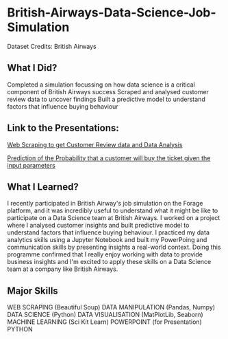 # British-Airways-Data-Science-Job-Simulation

Dataset Credits: British Airways

## What I Did?
Completed a simulation focussing on how data science is a critical component of British Airways success
Scraped and analysed customer review data to uncover findings
Built a predictive model to understand factors that influence buying behaviour

## Link to the Presentations:

[Web Scraping to get Customer Review data and Data Analysis](https://github.com/JaidevSK/British-Airways-Data-Science-Job-Simulation/blob/main/Web%20scraping%20to%20gain%20company%20insights.pptx)

[Prediction of the Probability that a customer will buy the ticket given the input parameters](https://github.com/JaidevSK/British-Airways-Data-Science-Job-Simulation/blob/main/Predicting%20Customer%20Buying%20Behaviour.pptx)

## What I Learned?

I recently participated in British Airway's job simulation on the Forage platform, and it was incredibly useful to understand what it might be like to participate on a Data Science team at British Airways.
I worked on a project where I analysed customer insights and built predictive model to understand factors that influence buying behaviour. I practiced my data analytics skills using a Jupyter Notebook and built my PowerPoing and communication skills by presenting insights a real-world context.
Doing this programme confirmed that I really enjoy working with data to provide business insights and I'm excited to apply these skills on a Data Science team at a company like British Airways.

## Major Skills

WEB SCRAPING (Beautiful Soup)
DATA MANIPULATION (Pandas, Numpy)
DATA SCIENCE (Python)
DATA VISUALISATION (MatPlotLib, Seaborn)
MACHINE LEARNING (Sci Kit Learn)
POWERPOINT (for Presentation)
PYTHON 
